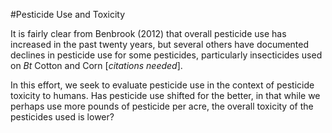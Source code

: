 #Pesticide Use and Toxicity

It is fairly clear from Benbrook (2012) that overall pesticide use has increased in the past twenty years, but several others have documented declines in pesticide use for some pesticides, particularly insecticides used on *Bt* Cotton and Corn [*citations needed*].

In this effort, we seek to evaluate pesticide use in the context of pesticide toxicity to humans. Has pesticide use shifted for the better, in that while we perhaps use more pounds of pesticide per acre, the overall toxicity of the pesticides used is lower?
